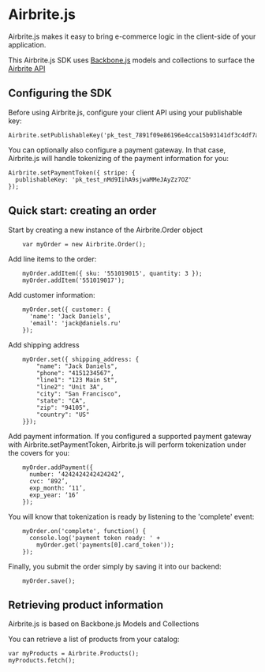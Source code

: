 Airbrite.js
===========

Airbrite.js makes it easy to bring e-commerce logic in the client-side
of your application.

This Airbrite.js SDK uses [Backbone.js](http://backbonejs.org/)
 models and collections to surface the [Airbrite
API](https://github.com/airbrite/airbrite-api)

## Configuring the SDK

Before using Airbrite.js, configure your client API using your publishable
key:

    Airbrite.setPublishableKey('pk_test_7891f09e86196e4cca15b93141df3c4df7a92063');

You can optionally also configure a payment gateway. In that case,
Airbrite.js will handle tokenizing of the payment information for you:

    Airbrite.setPaymentToken({ stripe: {
      publishableKey: 'pk_test_nMd9IihA9sjwaMMeJAyZz7OZ'
    });

## Quick start: creating an order

Start by creating a new instance of the Airbrite.Order object

```
    var myOrder = new Airbrite.Order();
```

Add line items to the order:

```
    myOrder.addItem({ sku: '551019015', quantity: 3 });
    myOrder.addItem('551019017');
```

Add customer information:

```
    myOrder.set({ customer: {
      'name': 'Jack Daniels',
      'email': 'jack@daniels.ru'
    });
```

Add shipping address

```
    myOrder.set({ shipping_address: {
        "name": "Jack Daniels",
        "phone": "4151234567",
        "line1": "123 Main St",
        "line2": "Unit 3A",
        "city": "San Francisco",
        "state": "CA",
        "zip": "94105",
        "country": "US"
    }});
```

Add payment information. If you configured a supported payment gateway
with Airbrite.setPaymentToken, Airbrite.js will perform tokenization
under the covers for you:

```
    myOrder.addPayment({
      number: ‘4242424242424242’,
      cvc: ‘892’,
      exp_month: ‘11’,
      exp_year: ‘16’
    });
```

You will know that tokenization is ready by listening to the 'complete'
event:

```
    myOrder.on('complete', function() {
      console.log('payment token ready: ' +
        myOrder.get('payments[0].card_token'));
    });
```

Finally, you submit the order simply by saving it into our backend:

```
    myOrder.save();
```

## Retrieving product information

Airbrite.js is based on Backbone.js Models and Collections

You can retrieve a list of products from your catalog:

    var myProducts = Airbrite.Products();
    myProducts.fetch();
